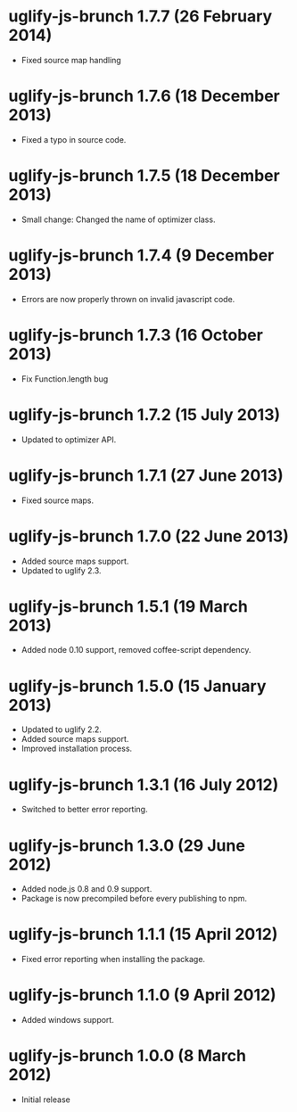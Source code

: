 # uglify-js-brunch 1.7.7 (26 February 2014)
* Fixed source map handling

# uglify-js-brunch 1.7.6 (18 December 2013)
* Fixed a typo in source code.

# uglify-js-brunch 1.7.5 (18 December 2013)
* Small change: Changed the name of optimizer class.

# uglify-js-brunch 1.7.4 (9 December 2013)
* Errors are now properly thrown on invalid javascript code.

# uglify-js-brunch 1.7.3 (16 October 2013)
* Fix Function.length bug

# uglify-js-brunch 1.7.2 (15 July 2013)
* Updated to optimizer API.

# uglify-js-brunch 1.7.1 (27 June 2013)
* Fixed source maps.

# uglify-js-brunch 1.7.0 (22 June 2013)
* Added source maps support.
* Updated to uglify 2.3.

# uglify-js-brunch 1.5.1 (19 March 2013)
* Added node 0.10 support, removed coffee-script dependency.

# uglify-js-brunch 1.5.0 (15 January 2013)
* Updated to uglify 2.2.
* Added source maps support.
* Improved installation process.

# uglify-js-brunch 1.3.1 (16 July 2012)
* Switched to better error reporting.

# uglify-js-brunch 1.3.0 (29 June 2012)
* Added node.js 0.8 and 0.9 support.
* Package is now precompiled before every publishing to npm.

# uglify-js-brunch 1.1.1 (15 April 2012)
* Fixed error reporting when installing the package.

# uglify-js-brunch 1.1.0 (9 April 2012)
* Added windows support.

# uglify-js-brunch 1.0.0 (8 March 2012)
* Initial release
